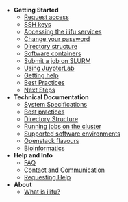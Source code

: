 - **Getting Started**
  - [Request access](getting_started/request_access.md)
  - [SSH keys](getting_started/ssh.md)
  - [Accessing the ilifu services](getting_started/access_ilifu.md)
  - [Change your password](getting_started/change_password.md)
  - [Directory structure](data/directory_structure.md)
  - [Software containers](getting_started/container_environments.md)
  - [Submit a job on SLURM](getting_started/submit_job_slurm.md)
  - [Using JuypterLab](getting_started/using_jupyterlab.md)
  - [Getting help](getting_started/getting_help.md)
  - [Best Practices](tech_docs/best_practices.md)
  - [Next Steps](getting_started/next_steps.md)
- **Technical Documentation**
  - [System Specifications](tech_docs/specifications.md)
  - [Best practices](tech_docs/best_practices.md)
  - [Directory Structure](data/directory_structure.md)
  - [Running jobs on the cluster](tech_docs/running_jobs.md)
  - [Supported software environments](tech_docs/software_environments.md)
  - [Openstack flavours](openstack/flavours.md)
  - [Bioinformatics](bioinformatics/cbio.md)
- **Help and Info**
  - [FAQ](help/faq.md)
  - [Contact and Communication](help/contact.md)
  - [Requesting Help](help/requesting_help.md)
- **About**
  - [What is ilifu?](about/what_is.md)